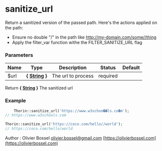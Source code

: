 # sanitize_url

Return a sanitized version of the passed path. Here's the actions applied on the path:
- Ensure no double "/" in the path like http://my-domain.com/some//thing
- Apply the filter_var function withe the FILTER_SANITIZE_URL flag


### Parameters
Name  |  Type  |  Description  |  Status  |  Default
------------  |  ------------  |  ------------  |  ------------  |  ------------
$url  |  **{ [String](http://php.net/manual/en/language.types.string.php) }**  |  The url to process  |  required  |

Return **{ [String](http://php.net/manual/en/language.types.string.php) }** The sanitized url

### Example
```php
	Thorin::sanitize_url('https://www.w3schoo��ls.co�m');
// https://www.w3schools.com

Thorin::sanitize_url('https://coco.com/hello//world');
// https://coco.com/hello/world
```
Author : Olivier Bossel [olivier.bossel@gmail.com](mailto:olivier.bossel@gmail.com) [https://olivierbossel.com](https://olivierbossel.com)